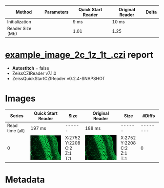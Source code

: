 |  Method            | Parameters       | Quick Start Reader | Original Reader | Delta  |
| -------------------|------------------|--------------------|-----------------|------- |
| Initialization     |                  |9 ms|10 ms|        |
| Reader Size (Mb)     |                  |1.01|1.25|        |
# [example_image_2c_1z_1t_.czi](https://zenodo.org/record/5172827/files/example_image_2c_1z_1t_.czi) report
 - **Autostitch** = false
 - ZeissCZIReader v7.1.0
 - ZeissQuickStartCZIReader v0.2.4-SNAPSHOT

# Images 

| Series            | Quick Start Reader | Size | Original Reader | Size | #Diffs |
|-------------------|--------------------|------|-----------------|------|--------|
| Read time (all)   |197 ms|------|188 ms|------|--------|
|0|![example_image_2c_1z_1t_.quick_true.flat_true.stitch_false.series_0.jpg](example_image_2c_1z_1t_/example_image_2c_1z_1t_.quick_true.flat_true.stitch_false.series_0.jpg)|X:2752<br>Y:2208<br>C:2<br>Z:1<br>T:1|![example_image_2c_1z_1t_.quick_false.flat_true.stitch_false.series_0.jpg](example_image_2c_1z_1t_/example_image_2c_1z_1t_.quick_false.flat_true.stitch_false.series_0.jpg)|X:2752<br>Y:2208<br>C:2<br>Z:1<br>T:1|0|

# Metadata

